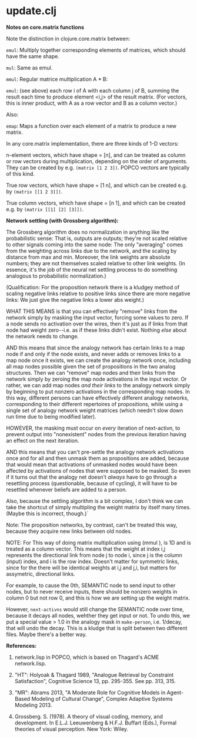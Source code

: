 update.clj
=======

**Notes on core.matrix functions**

Note the distinction in clojure.core.matrix between:

`emul`: Multiply together corresponding elements of matrices,
which should have the same shape.

`mul`:  Same as emul.

`mmul`: Regular matrice multiplication A * B:

`emul`: (see above) each row i of A with each column j of B,
summing the result each time to produce element <i,j> of
the result matrix.  (For vectors, this is inner product,
with A as a row vector and B as a column vector.)

Also:

`emap`: Maps a function over each element of a matrix to produce a new
matrix.

In any core.matrix implementation, there are three kinds of 1-D vectors:

n-element vectors, which have shape = [n], and can be treated as column or
row vectors during multiplication, depending on the order of arguments.
They can be created by e.g. `(matrix [1 2 3])`.
POPCO vectors are typically of this kind.

True row vectors, which have shape = [1 n], and which can be created
e.g. by `(matrix [[1 2 3]])`.

True column vectors, which have shape = [n 1], and which can be created
e.g. by `(matrix [[1] [2] [3]])`.


**Network settling (with Grossberg algorithm):**

The Grossberg algorithm does no normalization in anything like
the probabilistic sense: That is, outputs are outputs; they're not scaled
relative to other signals coming into the same node:  The only "averaging"
comes from the weighting across links due to the network, and the scaling
by distance from max and min.  Moreover, the link weights are absolute
numbers; they are not themselves scaled relative to other link weights.
(In essence, it's the job of the neural net settling process to do 
something analogous to probabilistic normalization.)

(Qualification: For the proposition network there is a kludgey method of
scaling negative links relative to positive links since there are more
negative links: We just give the negative links a lower abs weight.)

WHAT THIS MEANS is that you can effectively "remove" links from the 
network simply by masking the input vector, forcing some values to zero.
If a node sends no activation over the wires, then it's just as if links
from that node had weight zero--i.e. as if these links didn't exist.
Nothing *else* about the network needs to change.

AND this means that since the analogy network has certain links to a 
map node if and only if the node exists, and never adds or removes links
to a map node once it exists, we can create the analogy network once,
including all map nodes possible given the set of propositions in the
two analog structures.  Then we can "remove" map nodes and their
links from the network simply by zeroing the map node activations in
the input vector.  Or rather, we can add map nodes *and their links*
to the analogy network simply by beginning to put nonzero activations 
in the corresponding map nodes.  In this way, different persons can
have effectively different analogy networks, corresponding to their
different repertoires of propositions, while using a single set of
analogy network weight matrices (which needn't slow down run time
due to being modified later).

HOWEVER, the masking must occur on *every* iteration of next-activn, to
prevent output into "nonexistent" nodes from the previous iteration
having an effect on the next iteration.

AND this means that you can't pre-settle the analogy network activations
once and for all and then unmask them as propositions are added, because
that would mean that activations of unmasked nodes would have been
affected by activations of nodes that were supposed to be masked.  So
even if it turns out that the analogy net doesn't *always* have to go
through a resettling process (questionable, because of cycling), it will
have to be resettled whenever beliefs are added to a person.

Also, because the settling algorithm is a bit complex, I don't think we can
take the shortcut of simply multipling the weight matrix by itself many
times.  (Maybe this is incorrect, though.)`


Note: The proposition networks, by contrast, can't be treated this way,
because they acquire new links between old nodes.

NOTE: For This way of doing matrix multiplication using (mmul <matrix> <vector>),
<vector> is 1D and is treated as a column vector.  This means that the weight
at index i,j represents the directional link from node j to node i, since j is
the column (input) index, and i is the row index.  Doesn't matter for symmetric
links, since for the there will be identical weights at i,j and j,i, but matters
for assymetric, directional links.  

For example, to cause the 0th, SEMANTIC node to send input to other
nodes, but to never receive inputs, there should be nonzero weights in
column 0 but not row 0, and this is how we are setting up the weight matrix.

However, `next-activns` would still change the SEMANTIC node over time,
because it decays all nodes, wehther they get input or not.  To undo
this, we put a special value > 1.0 in the analogy mask in `make-person`,
i.e. 1/decay, that will undo the decay.  This is a kludge that is split
between two different files.  Maybe there's a better way.


**References:**

1. network.lisp in POPCO, which is based on Thagard's ACME network.lisp.

2. "HT": Holyoak & Thagard 1989, "Analogue Retrieval by Constraint
Satisfaction", Cognitive Science 13, pp. 295-355. See pp. 313, 315.

3. "MR": Abrams 2013, "A Moderate Role for Cognitive Models in Agent-Based 
Modeling of Cultural Change", Complex Adaptive Systems Modeling 2013.

4. Grossberg. S. (1978). A theory of visual coding, memory, and development.
In E.L.J. Leeuwenberg & H.F.J. Buffart (Eds.), Formal theories of visual 
perception. New York: Wiley.
